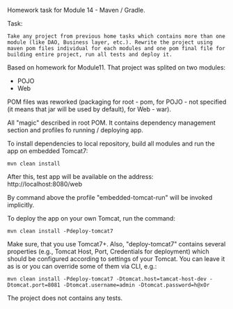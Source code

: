 Homework task for Module 14 - Maven / Gradle.

Task:
```
Take any project from previous home tasks which contains more than one module (like DAO, Business layer, etc.). Rewrite the project using maven pom files individual for each modules and one pom final file for building entire project, run all tests and deploy it.
```

Based on homework for Module11. That project was splited on two modules:

- POJO
- Web

POM files was reworked (packaging for root - pom, for POJO - not specified (it means that jar will be used by default), for Web - war).

All "magic" described in root POM. It contains dependency management section and profiles fo running / deploying app.

To install dependencies to local repository, build all modules and run the app on embedded Tomcat7:
```
mvn clean install
```

After this, test app will be available on the address: http://localhost:8080/web

By command above the profile "embedded-tomcat-run" will be invoked implicitly.

To deploy the app on your own Tomcat, run the command:
```
mvn clean install -Pdeploy-tomcat7
```

Make sure, that you use Tomcat7+. Also, "deploy-tomcat7" contains several properties (e.g., Tomcat Host, Port, Credentials for deployment) which should be configured according to settings of your Tomcat. You can leave it as is or you can override some of them via CLI, e.g.:
```
mvn clean install -Pdeploy-tomcat7 -Dtomcat.host=tamcat-host-dev -Dtomcat.port=8081 -Dtomcat.username=admin -Dtomcat.password=h@xOr
```

The project does not contains any tests.